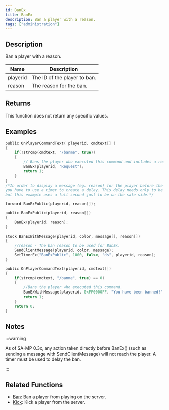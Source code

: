 ```yaml
---
id: BanEx
title: BanEx
description: Ban a player with a reason.
tags: ["administration"]
---
```


## Description

Ban a player with a reason.

| Name     | Description                  |
| -------- | ---------------------------- |
| playerid | The ID of the player to ban. |
| reason   | The reason for the ban.      |

## Returns

This function does not return any specific values.

## Examples

```c
public OnPlayerCommandText( playerid, cmdtext[] )
{
    if(!strcmp(cmdtext, "/banme", true))
    {
        // Bans the player who executed this command and includes a reason ("Request")
        BanEx(playerid, "Request");
        return 1;
    }
}
/*In order to display a message (eg. reason) for the player before the connection is closed
you have to use a timer to create a delay. This delay needs only to be a few milliseconds long,
but this example uses a full second just to be on the safe side.*/

forward BanExPublic(playerid, reason[]);

public BanExPublic(playerid, reason[])
{
    BanEx(playerid, reason);
}

stock BanExWithMessage(playerid, color, message[], reason[])
{
    //reason - The ban reason to be used for BanEx.
    SendClientMessage(playerid, color, message);
    SetTimerEx("BanExPublic", 1000, false, "ds", playerid, reason);
}

public OnPlayerCommandText(playerid, cmdtext[])
{
    if(strcmp(cmdtext, "/banme", true) == 0)
    {
        //Bans the player who executed this command.
        BanExWithMessage(playerid, 0xFF0000FF, "You have been banned!", "Request");
        return 1;
    }
    return 0;
}
```

## Notes

:::warning

As of SA-MP 0.3x, any action taken directly before BanEx() (such as sending a message with SendClientMessage) will not reach the player. A timer must be used to delay the ban.

:::

## Related Functions

- [Ban](../functions/Ban): Ban a player from playing on the server.
- [Kick](../functions/Kick): Kick a player from the server.
